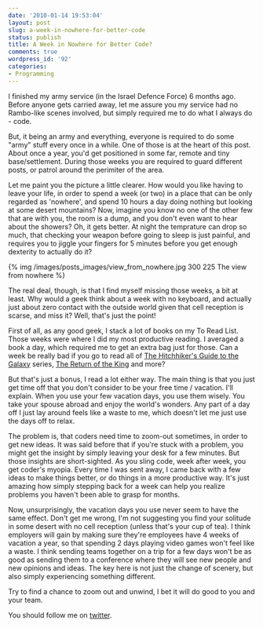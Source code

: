 ```yaml
---
date: '2010-01-14 19:53:04'
layout: post
slug: a-week-in-nowhere-for-better-code
status: publish
title: A Week in Nowhere for Better Code?
comments: true
wordpress_id: '92'
categories:
- Programming
---
```


I finished my army service (in the Israel Defence Force) 6 months ago. Before anyone gets carried away, let me assure you my service had no Rambo-like scenes involved, but simply required me to do what I always do - code.

But, it being an army and everything, everyone is required to do some "army" stuff every once in a while. One of those is at the heart of this post. About once a year, you'd get positioned in some far, remote and tiny base/settlement. During those weeks you are required to guard different posts, or patrol around the perimiter of the area.

Let me paint you the picture a little clearer. How would you like having to leave your life, in order to spend a week (or two) in a place that can be only regarded as 'nowhere', and spend 10 hours a day doing nothing but looking at some desert mountains? Now, imagine you know no one of the other few that are with you, the room is a dump, and you don't even want to hear about the showers? Oh, it gets better. At night the temprature can drop so much, that checking your weapon before going to sleep is just painful, and requires you to jiggle your fingers for 5 minutes before you get enough dexterity to actually do it?

{% img /images/posts_images/view_from_nowhere.jpg 300 225 The view from nowhere %}

The real deal, though, is that I find myself missing those weeks, a bit at least. Why would a geek think about a week with no keyboard, and actually just about zero contact with the outside world given that cell reception is scarse, and miss it? Well, that's just the point!

First of all, as any good geek, I stack a lot of books on my To Read List. Those weeks were where I did my most productive reading. I averaged a book a day, which required me to get an extra bag just for those. Can a week be really bad if you go to read all of [The Hitchhiker's Guide to the Galaxy](http://www.amazon.com/gp/product/0345453743?ie=UTF8&tag=thcodu02-20&linkCode=as2&camp=1789&creative=9325&creativeASIN=0345453743)<img src="http://www.assoc-amazon.com/e/ir?t=thcodu02-20&l=as2&o=1&a=0345453743" style="width: 0; height: 0; display: none; border: none !important;"> series, [The Return of the King](http://www.amazon.com/gp/product/0618574972?ie=UTF8&tag=thcodu02-20&linkCode=as2&camp=1789&creative=9325&creativeASIN=0618574972)<img src="http://www.assoc-amazon.com/e/ir?t=thcodu02-20&l=as2&o=1&a=0618574972" style="width: 0; height: 0; display: none; border: none !important;"> and more?

But that's just a bonus, I read a lot either way. The main thing is that you just get time off that you don't consider to be your free time / vacation. I'll explain. When you use your few vacation days, you use them wisely. You take your spouse abroad and enjoy the world's wonders. Any part of a day off I just lay around feels like a waste to me, which doesn't let me just use the days off to relax.

The problem is, that coders need time to zoom-out sometimes, in order to get new ideas. It was said before that if you're stuck with a problem, you might get the insight by simply leaving your desk for a few minutes. But those insights are short-sighted. As you sling code, week after week, you get coder's myopia. Every time I was sent away, I came back with a few ideas to make things better, or do things in a more productive way. It's just amazing how simply stepping back for a week can help you realize problems you haven't been able to grasp for months.

Now, unsurprisingly, the vacation days you use never seem to have the same effect. Don't get me wrong, I'm not suggesting you find your solitude in some desert with no cell reception (unless that's your cup of tea). I think employers will gain by making sure they're employees have 4 weeks of vacation a year, so that spending 2 days playing video games won't feel like a waste. I think sending teams together on a trip for a few days won't be as good as sending them to a conference where they will see new people and new opinions and ideas. The key here is not just the change of scenery, but also simply experiencing something different.

Try to find a chance to zoom out and unwind, I bet it will do good to you and your team.

You should follow me on [twitter](http://twitter.com/avivby).
